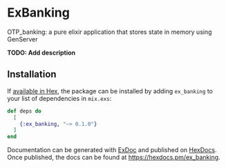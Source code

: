 # ExBanking

OTP_banking: a pure elixir application that stores state in memory using GenServer





**TODO: Add description**

## Installation

If [available in Hex](https://hex.pm/docs/publish), the package can be installed
by adding `ex_banking` to your list of dependencies in `mix.exs`:

```elixir
def deps do
  [
    {:ex_banking, "~> 0.1.0"}
  ]
end
```

Documentation can be generated with [ExDoc](https://github.com/elixir-lang/ex_doc)
and published on [HexDocs](https://hexdocs.pm). Once published, the docs can
be found at <https://hexdocs.pm/ex_banking>.

